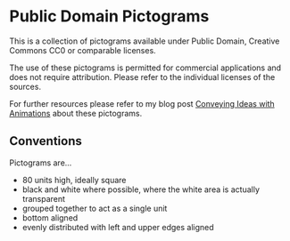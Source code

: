 # Public Domain Pictograms

This is a collection of pictograms available under Public Domain, Creative Commons CC0 or comparable licenses.

The use of these pictograms is permitted for commercial applications and does not require attribution. Please refer to the individual licenses of the sources.

For further resources please refer to my blog post [Conveying Ideas with Animations](http://entirelysubjective.com/conveying-ideas-with-animations/) about these pictograms.

## Conventions

Pictograms are...

* 80 units high, ideally square
* black and white where possible, where the white area is actually transparent
* grouped together to act as a single unit
* bottom aligned
* evenly distributed with left and upper edges aligned 
